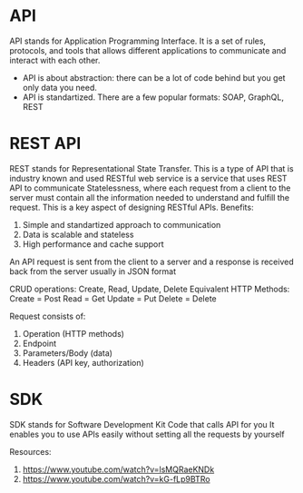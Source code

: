 # API
API stands for Application Programming Interface. It is a set of rules, protocols, and tools that allows different applications to communicate and interact with each other.
- API is about abstraction: there can be a lot of code behind but you get only data you need. 
- API is standartized. There are a few popular formats: SOAP, GraphQL, REST


# REST API
REST stands for Representational State Transfer. This is a type of API that is industry known and used
RESTful web service is a service that uses REST API to communicate
Statelessness, where each request from a client to the server must contain all the information needed to understand and fulfill the request. This is a key aspect of designing RESTful APIs.
Benefits: 
1. Simple and standartized approach to communication
2. Data is scalable and stateless
3. High performance and cache support

An API request is sent from the client to a server and a response is received back from the server usually in JSON format

CRUD operations: Create, Read, Update, Delete
Equivalent HTTP Methods:
Create = Post
Read = Get
Update = Put
Delete = Delete

Request consists of:
1. Operation (HTTP methods)
2. Endpoint
3. Parameters/Body (data)
4. Headers (API key, authorization)

# SDK

SDK stands for Software Development Kit
Code that calls API for you
It enables you to use APIs easily without setting all the requests by yourself

Resources:
1. https://www.youtube.com/watch?v=lsMQRaeKNDk
2. https://www.youtube.com/watch?v=kG-fLp9BTRo
